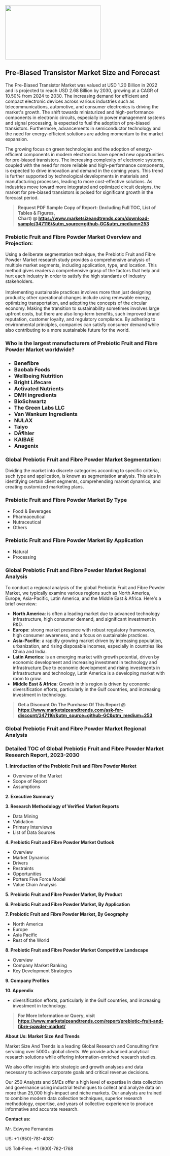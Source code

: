 <p><img class="alignnone size-medium wp-image-20088" src="https://ffe5etoiles.com/wp-content/uploads/2024/12/MST1-300x171.png" alt="" width="300" height="171" /></p><h2>Pre-Biased Transistor Market Size and Forecast</h2><p>The Pre-Biased Transistor Market was valued at USD 1.20 Billion in 2022 and is projected to reach USD 2.68 Billion by 2030, growing at a CAGR of 10.50% from 2024 to 2030. The increasing demand for efficient and compact electronic devices across various industries such as telecommunications, automotive, and consumer electronics is driving the market's growth. The shift towards miniaturized and high-performance components in electronic circuits, especially in power management systems and signal processing, is expected to fuel the adoption of pre-biased transistors. Furthermore, advancements in semiconductor technology and the need for energy-efficient solutions are adding momentum to the market expansion.</p><p>The growing focus on green technologies and the adoption of energy-efficient components in modern electronics have opened new opportunities for pre-biased transistors. The increasing complexity of electronic systems, coupled with the need for more reliable and high-performance components, is expected to drive innovation and demand in the coming years. This trend is further supported by technological developments in materials and manufacturing processes, leading to more cost-effective solutions. As industries move toward more integrated and optimized circuit designs, the market for pre-biased transistors is poised for significant growth in the forecast period.</p></p><blockquote id="" class=""><strong>Request PDF Sample Copy of Report: (Including Full TOC, List of Tables &amp; Figures, Chart)&nbsp;@&nbsp;<strong><a href="https://www.marketsizeandtrends.com/download-sample/347116/&utm_source=github-GC&utm_medium=253" target="_blank">https://www.marketsizeandtrends.com/download-sample/347116/&utm_source=github-GC&utm_medium=253</a></strong></strong></blockquote><h3 id="" class="">Prebiotic Fruit and Fibre Powder Market&nbsp;Overview and Projection:</h3><p id="" class="">Using a deliberate segmentation technique, the Prebiotic Fruit and Fibre Powder Market research study provides a comprehensive analysis of multiple market segments, including application, type, and location. This method gives readers a comprehensive grasp of the factors that help and hurt each industry in order to satisfy the high standards of industry stakeholders. <br /> <br />Implementing sustainable practices involves more than just designing products; other operational changes include using renewable energy, optimizing transportation, and adopting the concepts of the circular economy. Making the transition to sustainability sometimes involves large upfront costs, but there are also long-term benefits, such improved brand reputation, customer loyalty, and regulatory compliance. By adhering to environmental principles, companies can satisfy consumer demand while also contributing to a more sustainable future for the world.</p><h3 id="" class="">Who is the largest manufacturers of&nbsp;Prebiotic Fruit and Fibre Powder Market worldwide?</h3><h3 class=""><p><ul><li>Benefibre </li><li> Baobab Foods </li><li> Wellbeing Nutrition </li><li> Bright Lifecare </li><li> Activated Nutrients </li><li> DMH ingredients </li><li> BioSchwartz </li><li> The Green Labs LLC </li><li> Van Wankum Ingredients </li><li> NULAX </li><li> Taiyo </li><li> DÃ¶hler </li><li> KAIBAE </li><li> Anagenix</li></ul></p></h3><h3 id="" class="">Global&nbsp;Prebiotic Fruit and Fibre Powder Market Segmentation:</h3><p id="" class="">Dividing the market into discrete categories according to specific criteria, such type and application, is known as segmentation analysis. This aids in identifying certain client segments, comprehending market dynamics, and creating customized marketing plans.</p><h3 id="" class="">Prebiotic Fruit and Fibre Powder Market&nbsp;By Type</h3><p><p><ul><li>Food & Beverages</li><li> Pharmaceutical</li><li> Nutraceutical</li><li> Others</p></li></ul></p></p><h3 id="" class="">Prebiotic Fruit and Fibre Powder Market&nbsp;By Application</h3><p class=""><p><ul><li>Natural</li><li> Processing</li></ul></p></p><h3 id="" class="">Global Prebiotic Fruit and Fibre Powder Market Regional Analysis</h3><p id="" class="">To conduct a regional analysis of the global Prebiotic Fruit and Fibre Powder Market, we typically examine various regions such as North America, Europe, Asia-Pacific, Latin America, and the Middle East &amp; Africa. Here's a brief overview:</p><ul><li><strong>North America</strong>: is often a leading market due to advanced technology infrastructure, high consumer demand, and significant investment in R&amp;D.</li><li><strong>Europe</strong>: strong market presence with robust regulatory frameworks, high consumer awareness, and a focus on sustainable practices.</li><li><strong>Asia-Pacific</strong>: a rapidly growing market driven by increasing population, urbanization, and rising disposable incomes, especially in countries like China and India.</li><li><strong>Latin America</strong>: is an emerging market with growth potential, driven by economic development and increasing investment in technology and infrastructure.Due to economic development and rising investments in infrastructure and technology, Latin America is a developing market with room to grow.</li><li><strong>Middle East &amp; Africa</strong>: Growth in this region is driven by economic diversification efforts, particularly in the Gulf countries, and increasing investment in technology.</li></ul><blockquote id="" class=""><strong>Get a Discount On The Purchase Of This Report @ <strong><a href="https://www.marketsizeandtrends.com/ask-for-discount/347116/&utm_source=github-GC&utm_medium=253" target="_blank">https://www.marketsizeandtrends.com/ask-for-discount/347116/&utm_source=github-GC&utm_medium=253</a></strong></strong></blockquote><h3 id="" class="">Global Prebiotic Fruit and Fibre Powder Market Regional Analysis</h3><h3 id="" class="">Detailed TOC of Global Prebiotic Fruit and Fibre Powder Market Research Report, 2023-2030</h3><p id="" class=""><strong>1. Introduction of the Prebiotic Fruit and Fibre Powder Market</strong></p><ul><li>Overview of the Market</li><li>Scope of Report</li><li>Assumptions</li></ul><p id="" class=""><strong>2. Executive Summary</strong></p><p id="" class=""><strong>3. Research Methodology of Verified Market Reports</strong></p><ul><li>Data Mining</li><li>Validation</li><li>Primary Interviews</li><li>List of Data Sources</li></ul><p id="" class=""><strong>4. Prebiotic Fruit and Fibre Powder Market Outlook</strong></p><ul><li>Overview</li><li>Market Dynamics</li><li>Drivers</li><li>Restraints</li><li>Opportunities</li><li>Porters Five Force Model</li><li>Value Chain Analysis</li></ul><p id="" class=""><strong>5. Prebiotic Fruit and Fibre Powder Market, By Product</strong></p><p id="" class=""><strong>6. Prebiotic Fruit and Fibre Powder Market, By Application</strong></p><p id="" class=""><strong>7. Prebiotic Fruit and Fibre Powder Market, By Geography</strong></p><ul><li>North America</li><li>Europe</li><li>Asia Pacific</li><li>Rest of the World</li></ul><p id="" class=""><strong>8. Prebiotic Fruit and Fibre Powder Market Competitive Landscape</strong></p><ul><li>Overview</li><li>Company Market Ranking</li><li>Key Development Strategies</li></ul><p id="" class=""><strong>9. Company Profiles</strong></p><p id="" class=""><strong>10. Appendix</strong></p><ul><li>diversification efforts, particularly in the Gulf countries, and increasing investment in technology.</li></ul><blockquote id="" class=""><strong>For More Information or Query, visit <strong><strong><a href="https://www.marketsizeandtrends.com/report/prebiotic-fruit-and-fibre-powder-market/" target="_blank">https://www.marketsizeandtrends.com/report/prebiotic-fruit-and-fibre-powder-market/</a></strong></strong></strong></blockquote><p id="" class=""><strong>About Us: Market Size And Trends</strong></p><p id="" class="">Market Size And Trends is a leading Global Research and Consulting firm servicing over 5000+ global clients. We provide advanced analytical research solutions while offering information-enriched research studies.</p><p id="" class="">We also offer insights into strategic and growth analyses and data necessary to achieve corporate goals and critical revenue decisions.</p><p id="" class="">Our 250 Analysts and SMEs offer a high level of expertise in data collection and governance using industrial techniques to collect and analyze data on more than 25,000 high-impact and niche markets. Our analysts are trained to combine modern data collection techniques, superior research methodology, expertise, and years of collective experience to produce informative and accurate research.</p><p id="" class=""><strong>Contact us:</strong></p><p id="" class="">Mr. Edwyne Fernandes</p><p id="" class="">US: +1 (650)-781-4080</p><p id="" class="">US Toll-Free: +1 (800)-782-1768</p>
